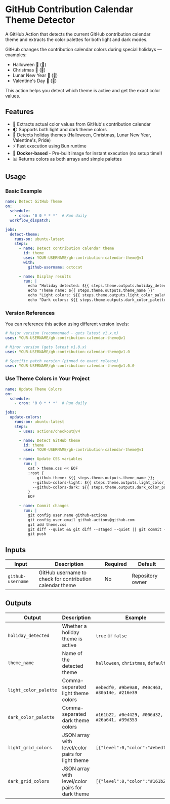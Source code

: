 # GitHub Contribution Calendar Theme Detector

A GitHub Action that detects the current GitHub contribution calendar theme and extracts the color palettes for both light and dark modes.

GitHub changes the contribution calendar colors during special holidays — examples:

- Halloween 🎃 (:jack_o_lantern:)
- Christmas 🎄 (:christmas_tree:)
- Lunar New Year 🧧 (:red_envelope:)
- Valentine's Day 💝 (:gift_heart:)

This action helps you detect which theme is active and get the exact color values.

## Features

- 🎨 Extracts actual color values from GitHub's contribution calendar
- 🌓 Supports both light and dark theme colors
- 🎃 Detects holiday themes (Halloween, Christmas, Lunar New Year, Valentine's, Pride)
- ⚡ Fast execution using Bun runtime
- 🐳 **Docker-based** - Pre-built image for instant execution (no setup time!)
- 📊 Returns colors as both arrays and simple palettes

## Usage

### Basic Example

```yaml
name: Detect GitHub Theme
on:
  schedule:
    - cron: '0 0 * * *'  # Run daily
  workflow_dispatch:

jobs:
  detect-theme:
    runs-on: ubuntu-latest
    steps:
      - name: Detect contribution calendar theme
        id: theme
        uses: YOUR-USERNAME/gh-contribution-calendar-theme@v1
        with:
          github-username: octocat

      - name: Display results
        run: |
          echo "Holiday detected: ${{ steps.theme.outputs.holiday_detected }}"
          echo "Theme name: ${{ steps.theme.outputs.theme_name }}"
          echo "Light colors: ${{ steps.theme.outputs.light_color_palette }}"
          echo "Dark colors: ${{ steps.theme.outputs.dark_color_palette }}"
```

### Version References

You can reference this action using different version levels:

```yaml
# Major version (recommended - gets latest v1.x.x)
uses: YOUR-USERNAME/gh-contribution-calendar-theme@v1

# Minor version (gets latest v1.0.x)
uses: YOUR-USERNAME/gh-contribution-calendar-theme@v1.0

# Specific patch version (pinned to exact release)
uses: YOUR-USERNAME/gh-contribution-calendar-theme@v1.0.0
```

### Use Theme Colors in Your Project

```yaml
name: Update Theme Colors
on:
  schedule:
    - cron: '0 0 * * *'  # Run daily

jobs:
  update-colors:
    runs-on: ubuntu-latest
    steps:
      - uses: actions/checkout@v4

      - name: Detect GitHub theme
        id: theme
        uses: YOUR-USERNAME/gh-contribution-calendar-theme@v1

      - name: Update CSS variables
        run: |
          cat > theme.css << EOF
          :root {
            --github-theme: ${{ steps.theme.outputs.theme_name }};
            --github-colors-light: ${{ steps.theme.outputs.light_color_palette }};
            --github-colors-dark: ${{ steps.theme.outputs.dark_color_palette }};
          }
          EOF

      - name: Commit changes
        run: |
          git config user.name github-actions
          git config user.email github-actions@github.com
          git add theme.css
          git diff --quiet && git diff --staged --quiet || git commit -m "Update GitHub theme colors"
          git push
```

## Inputs

| Input | Description | Required | Default |
|-------|-------------|----------|---------|
| `github-username` | GitHub username to check for contribution calendar theme | No | Repository owner |

## Outputs

| Output | Description | Example |
|--------|-------------|---------|
| `holiday_detected` | Whether a holiday theme is active | `true` or `false` |
| `theme_name` | Name of the detected theme | `halloween`, `christmas`, `default` |
| `light_color_palette` | Comma-separated light theme colors | `#ebedf0, #9be9a8, #40c463, #30a14e, #216e39` |
| `dark_color_palette` | Comma-separated dark theme colors | `#161b22, #0e4429, #006d32, #26a641, #39d353` |
| `light_grid_colors` | JSON array with level/color pairs for light theme | `[{"level":0,"color":"#ebedf0"}]` |
| `dark_grid_colors` | JSON array with level/color pairs for dark theme | `[{"level":0,"color":"#161b22"}]` |
